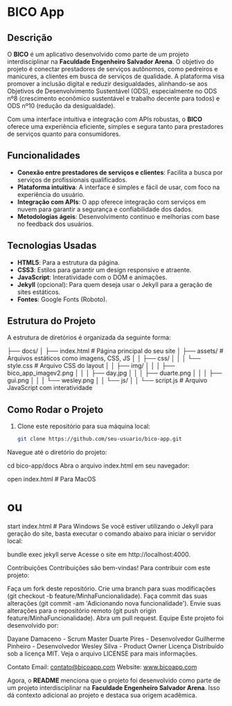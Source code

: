 # BICO App

## Descrição

O **BICO** é um aplicativo desenvolvido como parte de um projeto interdisciplinar na **Faculdade Engenheiro Salvador Arena**. O objetivo do projeto é conectar prestadores de serviços autônomos, como pedreiros e manicures, a clientes em busca de serviços de qualidade. A plataforma visa promover a inclusão digital e reduzir desigualdades, alinhando-se aos Objetivos de Desenvolvimento Sustentável (ODS), especialmente no ODS nº8 (crescimento econômico sustentável e trabalho decente para todos) e ODS nº10 (redução da desigualdade).

Com uma interface intuitiva e integração com APIs robustas, o **BICO** oferece uma experiência eficiente, simples e segura tanto para prestadores de serviços quanto para consumidores.

## Funcionalidades

- **Conexão entre prestadores de serviços e clientes**: Facilita a busca por serviços de profissionais qualificados.
- **Plataforma intuitiva**: A interface é simples e fácil de usar, com foco na experiência do usuário.
- **Integração com APIs**: O app oferece integração com serviços em nuvem para garantir a segurança e confiabilidade dos dados.
- **Metodologias ágeis**: Desenvolvimento contínuo e melhorias com base no feedback dos usuários.

## Tecnologias Usadas

- **HTML5**: Para a estrutura da página.
- **CSS3**: Estilos para garantir um design responsivo e atraente.
- **JavaScript**: Interatividade com o DOM e animações.
- **Jekyll** (opcional): Para quem deseja usar o Jekyll para a geração de sites estáticos.
- **Fontes**: Google Fonts (Roboto).

## Estrutura do Projeto

A estrutura de diretórios é organizada da seguinte forma:

├── docs/
│   ├── index.html            # Página principal do seu site
│   ├── assets/               # Arquivos estáticos como imagens, CSS, JS
│   │   ├── css/
│   │   │   └── style.css     # Arquivo CSS do layout
│   │   ├── img/
│   │   │   ├── bico_app_imagev2.png
│   │   │   ├── day.jpg
│   │   │   ├── duarte.png
│   │   │   ├── gui.png
│   │   │   └── wesley.png
│   │   └── js/
│   │       └── script.js     # Arquivo JavaScript com interatividade

## Como Rodar o Projeto

1. Clone este repositório para sua máquina local:
   ```bash
   git clone https://github.com/seu-usuario/bico-app.git
Navegue até o diretório do projeto:


cd bico-app/docs
Abra o arquivo index.html em seu navegador:


open index.html  # Para MacOS
# ou
start index.html # Para Windows
Se você estiver utilizando o Jekyll para geração do site, basta executar o comando abaixo para iniciar o servidor local:

bundle exec jekyll serve
Acesse o site em http://localhost:4000.

Contribuições
Contribuições são bem-vindas! Para contribuir com este projeto:

Faça um fork deste repositório.
Crie uma branch para suas modificações (git checkout -b feature/MinhaFuncionalidade).
Faça commit das suas alterações (git commit -am 'Adicionando nova funcionalidade').
Envie suas alterações para o repositório remoto (git push origin feature/MinhaFuncionalidade).
Abra um pull request.
Equipe
Este projeto foi desenvolvido por:

Dayane Damaceno - Scrum Master
Duarte Pires - Desenvolvedor
Guilherme Pinheiro - Desenvolvedor
Wesley Silva - Product Owner
Licença
Distribuído sob a licença MIT. Veja o arquivo LICENSE para mais informações.

Contato
Email: contato@bicoapp.com
Website: www.bicoapp.com

Agora, o **README** menciona que o projeto foi desenvolvido como parte de um projeto interdisciplinar na **Faculdade Engenheiro Salvador Arena**. Isso dá contexto adicional ao projeto e destaca sua origem acadêmica.
